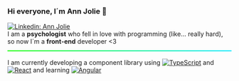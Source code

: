### Hi everyone, I´m Ann Jolie 👋
<!--
COVER LETTER
-->
[![Linkedin: Ann Jolie](https://img.shields.io/badge/-Ann_Jolie-blue?logo=Linkedin&logoColor=white&link=https://www.linkedin.com/in/ann-jolie-lourido-9a93a3a9)](https://www.linkedin.com/in/ann-jolie-lourido-9a93a3a9)<br>
I am a **psychologist** who fell in love with programming (like... really hard), so now I´m a **front-end** developer <3
![----------------------------------------------------](https://github.com/annjolie/annjolie/blob/main/assets/colorhr.png)

I am currently developing a component library using [![TypeScript](https://img.shields.io/badge/-TypeScript-007ACC?style=flat-square&logo=typescript&logoColor=white)](https://www.typescriptlang.org/) and [![React](https://img.shields.io/badge/-React-61DAFB?style=flat-square&logo=react&logoColor=white)](https://reactjs.org/) and learning [![Angular](https://img.shields.io/badge/-Angular-dd1b16?style=flat-square&logo=angular&logoColor=white)](https://angular.io/)
